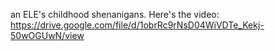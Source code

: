 an ELE's childhood shenanigans. Here's the video: https://drive.google.com/file/d/1obrRc9rNsD04WiVDTe_Kekj-50wOGUwN/view
